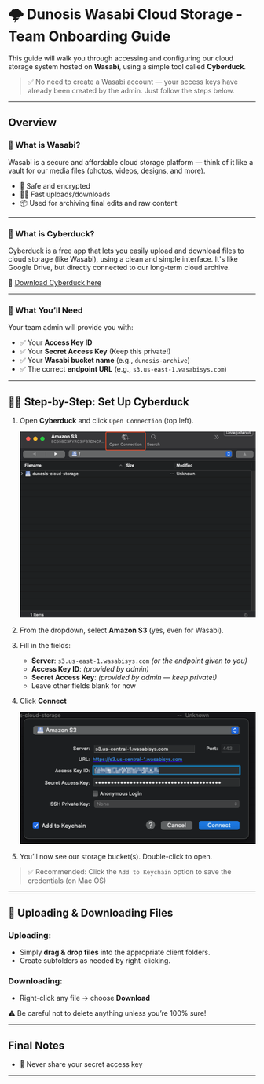 # 🌩️ Dunosis Wasabi Cloud Storage - Team Onboarding Guide

This guide will walk you through accessing and configuring our cloud storage system hosted on **Wasabi**, using a simple tool called **Cyberduck**.

> ✅ No need to create a Wasabi account — your access keys have already been created by the admin. Just follow the steps below.

---
## Overview

### 📂 What is Wasabi?

Wasabi is a secure and affordable cloud storage platform — think of it like a vault for our media files (photos, videos, designs, and more).

- 🔐 Safe and encrypted  
- 🏃‍♀️ Fast uploads/downloads  
- 📦 Used for archiving final edits and raw content

---

### 🦆 What is Cyberduck?

Cyberduck is a free app that lets you easily upload and download files to cloud storage (like Wasabi), using a clean and simple interface. It's like Google Drive, but directly connected to our long-term cloud archive.

🔗 [Download Cyberduck here](https://cyberduck.io/)

---

### 🧰 What You’ll Need

Your team admin will provide you with:

- ✅ Your **Access Key ID**
- ✅ Your **Secret Access Key** (Keep this private!)
- ✅ Your **Wasabi bucket name** (e.g., `dunosis-archive`)
- ✅ The correct **endpoint URL** (e.g., `s3.us-east-1.wasabisys.com`)

---

## 🧑‍💻 Step-by-Step: Set Up Cyberduck

1. Open **Cyberduck** and click `Open Connection` (top left).

    ![Cyberduck](./assets/du-docs-cyberduck-config.png)

2. From the dropdown, select **Amazon S3** (yes, even for Wasabi).
3. Fill in the fields:
    - **Server**: `s3.us-east-1.wasabisys.com` *(or the endpoint given to you)*
    - **Access Key ID**: *(provided by admin)*
    - **Secret Access Key**: *(provided by admin — keep private!)*
    - Leave other fields blank for now
4. Click **Connect**

    ![Cyberduck](./assets/du-docs-cyberduck-config-end.png)

5. You’ll now see our storage bucket(s). Double-click to open.

> ✅ Recommended: Click the `Add to Keychain` option to save the credentials (on Mac OS)

---

## 📁 Uploading & Downloading Files

### Uploading:
- Simply **drag & drop files** into the appropriate client folders.
- Create subfolders as needed by right-clicking.

### Downloading:
- Right-click any file → choose **Download**

⚠️ Be careful not to delete anything unless you’re 100% sure!

---

## Final Notes
- 🔐 Never share your secret access key

---
